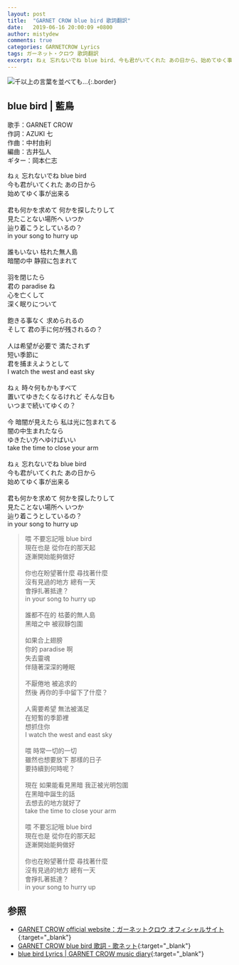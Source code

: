 ```yaml
---
layout: post
title:  "GARNET CROW blue bird 歌詞翻訳"
date:   2019-06-16 20:00:09 +0800
author: mistydew
comments: true
categories: GARNETCROW Lyrics
tags: ガーネット・クロウ 歌詞翻訳
excerpt: ねぇ 忘れないでね blue bird、今も君がいてくれた あの日から、始めてゆく事が出来る。
---
```

![千以上の言葉を並べても…](https://raw.githubusercontent.com/mistydew/gc2/master/cover/single/SG04_千以上の言葉を並べても….jpg){:.border}

## blue bird | 藍鳥

歌手：GARNET CROW<br>
作詞：AZUKI 七<br>
作曲：中村由利<br>
編曲：古井弘人<br>
ギター：岡本仁志

<div class="lyric-original">
<p>
ねぇ 忘れないでね blue bird<br>
今も君がいてくれた あの日から<br>
始めてゆく事が出来る<br>
<br>
君も何かを求めて 何かを探したりして<br>
見たことない場所へ いつか<br>
辿り着こうとしているの？<br>
in your song to hurry up<br>
<br>
誰もいない 枯れた無人島<br>
暗闇の中 静寂に包まれて<br>
<br>
羽を閉じたら<br>
君の paradise ね<br>
心を亡くして<br>
深く眠りについて<br>
<br>
飽きる事なく 求められるの<br>
そして 君の手に何が残されるの？<br>
<br>
人は希望が必要で 満たされず<br>
短い季節に<br>
君を捕まえようとして<br>
I watch the west and east sky<br>
<br>
ねぇ 時々何もかもすべて<br>
置いてゆきたくなるけれど そんな日も<br>
いつまで続いてゆくの？<br>
<br>
今 暗闇が見えたら 私は光に包まれてる<br>
闇の中生まれたなら<br>
ゆきたい方へゆけばいい<br>
take the time to close your arm<br>
<br>
ねぇ 忘れないでね blue bird<br>
今も君がいてくれた あの日から<br>
始めてゆく事が出来る<br>
<br>
君も何かを求めて 何かを探したりして<br>
見たことない場所へ いつか<br>
辿り着こうとしているの？<br>
in your song to hurry up
</p>
</div>

<div class="lyric-translation">
<blockquote>
喂 不要忘記哦 blue bird<br>
現在也是 從你在的那天起<br>
逐漸開始能夠做好<br>
<br>
你也在盼望著什麼 尋找著什麼<br>
沒有見過的地方 總有一天<br>
會掙扎著抵達？<br>
in your song to hurry up<br>
<br>
誰都不在的 枯萎的無人島<br>
黑暗之中 被寂靜包圍<br>
<br>
如果合上翅膀<br>
你的 paradise 啊<br>
失去靈魂<br>
伴隨著深深的睡眠<br>
<br>
不厭倦地 被追求的<br>
然後 再你的手中留下了什麼？<br>
<br>
人需要希望 無法被滿足<br>
在短暫的季節裡<br>
想抓住你<br>
I watch the west and east sky<br>
<br>
喂 時常一切的一切<br>
雖然也想要放下 那樣的日子<br>
要持續到何時呢？<br>
<br>
現在 如果能看見黑暗 我正被光明包圍<br>
在黑暗中誕生的話<br>
去想去的地方就好了<br>
take the time to close your arm<br>
<br>
喂 不要忘記哦 blue bird<br>
現在也是 從你在的那天起<br>
逐漸開始能夠做好<br>
<br>
你也在盼望著什麼 尋找著什麼<br>
沒有見過的地方 總有一天<br>
會掙扎著抵達？<br>
in your song to hurry up
</blockquote>
</div>

## 参照

* [GARNET CROW official website：ガーネットクロウ オフィシャルサイト](http://www.garnetcrow.com){:target="_blank"}
* [GARNET CROW blue bird 歌詞 - 歌ネット](https://www.uta-net.com/song/20135){:target="_blank"}
* [blue bird Lyrics \| GARNET CROW music diary](https://mistydew.github.io/gc/lyrics/original/blue%20bird.html){:target="_blank"}

